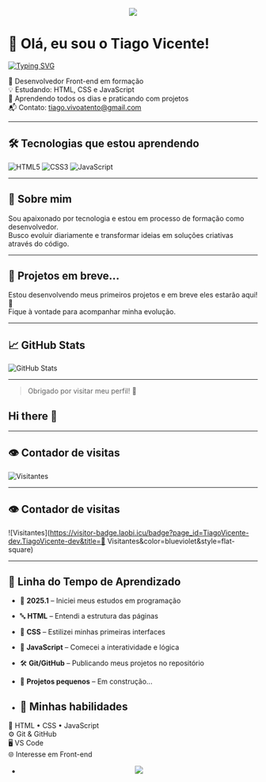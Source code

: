 <p align="center">
  <img src="https://capsule-render.vercel.app/api?type=waving&color=0D1117,6e40c9,b03eff&height=150&section=header&text=Bem-vindo%20ao%20meu%20GitHub!&fontSize=30&fontColor=FFFFFF" />
</p>


# 👋 Olá, eu sou o Tiago Vicente!
[![Typing SVG](https://readme-typing-svg.herokuapp.com?font=Fira+Code&size=22&duration=3000&pause=1000&color=F7F7F7&center=true&vCenter=true&multiline=true&width=600&height=100&lines=Desenvolvedor+Front-end+em+formação;Aprendendo+HTML%2C+CSS+e+JavaScript;Compartilhando+minha+jornada+de+evolução+🚀)](https://git.io/typing-svg)


🎯 Desenvolvedor Front-end em formação  
💡 Estudando: HTML, CSS e JavaScript  
🌱 Aprendendo todos os dias e praticando com projetos  
📬 Contato: tiago.vivoatento@gmail.com

---

## 🛠️ Tecnologias que estou aprendendo

![HTML5](https://img.shields.io/badge/HTML5-E34F26?style=for-the-badge&logo=html5&logoColor=white)
![CSS3](https://img.shields.io/badge/CSS3-1572B6?style=for-the-badge&logo=css3&logoColor=white)
![JavaScript](https://img.shields.io/badge/JavaScript-F7DF1E?style=for-the-badge&logo=javascript&logoColor=black)

---

## 📌 Sobre mim

Sou apaixonado por tecnologia e estou em processo de formação como desenvolvedor.  
Busco evoluir diariamente e transformar ideias em soluções criativas através do código.

---

## 🚧 Projetos em breve...

Estou desenvolvendo meus primeiros projetos e em breve eles estarão aqui! 🚀  
Fique à vontade para acompanhar minha evolução.

---

## 📈 GitHub Stats

![GitHub Stats](https://github-readme-stats.vercel.app/api?username=TiagoVicente-dev&show_icons=true&theme=radical)

---

> Obrigado por visitar meu perfil! 🙌
## Hi there 👋

---

## 👁️ Contador de visitas

![Visitantes](https://visitor-badge.laobi.icu/badge?page_id=TiagoVicente-dev.TiagoVicente-dev&title=Visitantes&color=brightgreen)

---

## 👁️ Contador de visitas

![Visitantes](https://visitor-badge.laobi.icu/badge?page_id=TiagoVicente-dev.TiagoVicente-dev&title=👤 Visitantes&color=blueviolet&style=flat-square)

---

## 🧠 Linha do Tempo de Aprendizado

- 🚀 **2025.1** – Iniciei meus estudos em programação
- 🔤 **HTML** – Entendi a estrutura das páginas
- 🎨 **CSS** – Estilizei minhas primeiras interfaces
- 📜 **JavaScript** – Comecei a interatividade e lógica
- 🛠️ **Git/GitHub** – Publicando meus projetos no repositório
- 🧩 **Projetos pequenos** – Em construção...

- ## 💼 Minhas habilidades

🧩 HTML • CSS • JavaScript  
⚙️ Git & GitHub  
🖥️ VS Code  
🌐 Interesse em Front-end


- <p align="center">
  <img src="https://capsule-render.vercel.app/api?type=waving&color=auto&height=80&section=footer"/>
</p>







<!--
**TiagoVicente-dev/TiagoVicente-dev** is a ✨ _special_ ✨ repository because its `README.md` (this file) appears on your GitHub profile.

Here are some ideas to get you started:

- 🔭 I’m currently working on ...
- 🌱 I’m currently learning ...
- 👯 I’m looking to collaborate on ...
- 🤔 I’m looking for help with ...
- 💬 Ask me about ...
- 📫 How to reach me: ...
- 😄 Pronouns: ...
- ⚡ Fun fact: ...
-->
